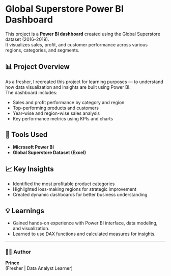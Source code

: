 # Global Superstore Power BI Dashboard

This project is a **Power BI dashboard** created using the Global Superstore dataset (2016–2019).  
It visualizes sales, profit, and customer performance across various regions, categories, and segments.

## 📊 Project Overview
As a fresher, I recreated this project for learning purposes — to understand how data visualization and insights are built using Power BI.  
The dashboard includes:
- Sales and profit performance by category and region  
- Top-performing products and customers  
- Year-wise and region-wise sales analysis  
- Key performance metrics using KPIs and charts  

## 🧰 Tools Used
- **Microsoft Power BI**
- **Global Superstore Dataset (Excel)**

## 📈 Key Insights
- Identified the most profitable product categories  
- Highlighted loss-making regions for strategic improvement  
- Created dynamic dashboards for better business understanding  

## 💡 Learnings
- Gained hands-on experience with Power BI interface, data modeling, and visualization.  
- Learned to use DAX functions and calculated measures for insights.

---

### 🧑‍💻 Author
**Prince**  
(Fresher | Data Analyst Learner)
